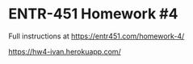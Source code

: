 # ENTR-451 Homework #4

Full instructions at https://entr451.com/homework-4/

https://hw4-ivan.herokuapp.com/


